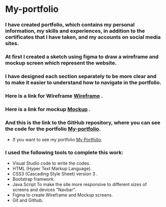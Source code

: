 # My-portfolio

### I have created portfolio, which contains my personal information, my skills and experiences, in addition to the certificates that I have taken, and my accounts on social media sites.

### At first I created a sketch using figma to draw a wireframe and mockup screen which represent the website.

### I have designed each section separately to be more clear and to make it easier to understand how to navigate in the portfolio.

### Here is a link for Wireframe [Wireframe](https://www.figma.com/file/ygCxeozo6oMfATVnemsCln/Untitled?node-id=5%3A55&t=uf8JQNVcoRfJQP0V-0) .

### Here is a link for mockup [Mockup](https://www.figma.com/file/ygCxeozo6oMfATVnemsCln/Untitled?node-id=0%3A1&t=uf8JQNVcoRfJQP0V-0) .


### And this is the link to the GitHub repository, where you can see the code for the portfolio [My-portfolio](https://github.com/razan-aboushi/My-portfolio).

* If you want to see my portfolio [My Portfolio](https://razan-aboushi.github.io/My-portfolio/).


### I used the following tools to complete this work:

+ Visual Studio code to write the codes.
+ HTML (Hyper Text Markup Language).
+ CSS3 (Cascading Style Sheet) version 3 .
+ Bootstrap framwork.
+ Java Script To make the site more responsive to different sizes of screens and devices "Navbar".
+ Figma to create Wireframe and Mockup screens.
+ Git and Github.

